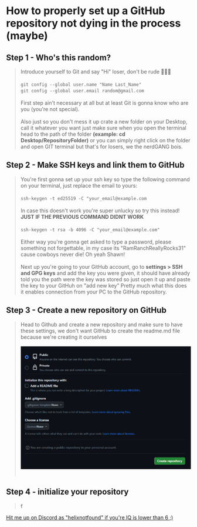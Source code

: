 # How to properly set up a GitHub repository **not dying in the process** (maybe)

## Step 1 - Who's this random?
> Introduce yourself to Git and say "Hi" loser, don't be rude 🔔🔔🔔<br><br>
> `git config --global user.name "Name Last_Name"`<br>
> `git config --global user.email random@gmail.com`<br><br>
> First step ain't necessary at all but at least Git is gonna know who are you (you're not special).<br><br>
> Also just so you don't mess it up crate a new folder on your Desktop, call it whatever you want just make sure when you open the terminal head to the path of the folder **(example: cd Desktop/RepositoryFolder)** or you can simply right click on the folder and open GIT terminal but that's for losers, we the nerdGANG bois.


## Step 2 - Make SSH keys and link them to GitHub
> You're first gonna set up your ssh key so type the following command on your terminal, just replace the email to yours:<br><br>
> `ssh-keygen -t ed25519 -C "your_email@example.com`<br><br>
> In case this doesn't work you're super unlucky so try this instead! **JUST IF THE PREVIOUS COMMAND DIDNT WORK**<br><br>
> `ssh-keygen -t rsa -b 4096 -C "your_email@example.com"`<br><br>
> Either way you're gonna get asked to type a password, please something not forgettable, in my case its "RamRanchReallyRocks31" cause cowboys never die! Oh yeah Shawn!<br><br>
> Next up you're going to your GitHub account, go to **settings > SSH and GPG keys** and add the key you were given, it should have already told you the path were the key was stored so just open it up and paste the key to your GitHuh on "add new key" Pretty much what this does it enables connection from your PC to the GitHub repository.

## Step 3 - Create a new repository on GitHub
> Head to Github and create a new repository and make sure to have these settings, we don't want GitHub to create the readme.md file because we're creating it ourselves<br><br>
> ![alt text](repSettings.PNG) <br><br>


## Step 4 - initialize your repository
> f



[Hit me up on Discord as "helixnotfound" if you're IQ is lower than 6 ;)](https://www.youtube.com/watch?v=dQw4w9WgXcQ)
